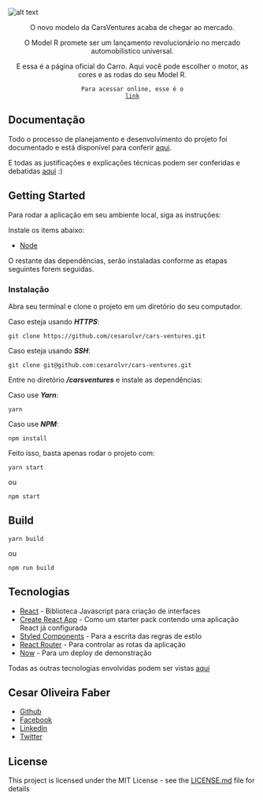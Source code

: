 ![alt text](https://lh3.googleusercontent.com/_bWU7QpJqKsKjWpDINLXPhETbTrPJbTLTwqIGlQ_ko0KhZShkaDllEMnR_hcZyW9OuPLeQjDXggFr_TYPlaIG381DP6EUIH7hiX8VFYTpMVyxHioTUGoFaku6epkj1Dxm3iFGOtbQo6leT85u5iRZ6WkEjOqjCGn7S27JVTDcAYjm9jXQwwtXcWohoEjm00rsKb2FYWQQuGZrpxa6uyYk7Gl2uMcLzmCkg0R2mco8wQxJ9pYCsYaa8DV_-P9WFVlvfd6PxLEbp9TVqKW3HkzR7dTf_akosOzGyw_Tj6Nz0eJvZJIDlEehUzu4K2lpASnP2rIjXb12nlzJRw4c1hUTB2ZAGKPrCLJCQeKLGqGBnIUoedP2mczcIlfLGphm3RgpA5CuQGJ1t4F-1YEBnqdLwegozv0PjY8laCXY6M9pQoN9UBsUaTebu84-Oco1TFHmLhoc6V_xmZcOYWnRKMDDbwc-aPTnVp0Nnqpm6z9NIB2IWM2DHg0WgetkS-46Qfj9SQ0oB9Yt9UkKHdXgV0Q5IuEGBGpkRyb02Y2BbM0vWka7S-zIzQaDWzUbB1dghHd0DzKwa0W3ShnIg_XH4wIfpyTne-lsGIs=w2030-h1398)


<div align="center">
  O novo modelo da CarsVentures acaba de chegar ao mercado. 
  
  O Model R promete ser um lançamento revolucionário no mercado automobilistico universal. 
  
  E essa é a página oficial do Carro. Aqui você pode escolher o motor, as cores e as rodas do seu Model R.
  
  
  
 <code>Para acessar online, esse é o <a href="https://carsventures-ovqzyptlpr.now.sh/" target="_blank">link</a></code>
</div>





## Documentação

Todo o processo de planejamento e desenvolvimento do projeto foi documentado e está disponível para conferir [aqui](https://trello.com/b/kX8ZzF0Y/cars-ventures).

E todas as justificações e explicações técnicas podem ser conferidas e debatidas [aqui](https://medium.com/@cesarolvr/como-eu-desenvolvi-o-carsventures-6cee8afe150a) :)




## Getting Started

Para rodar a aplicação em seu ambiente local, siga as instruções:

Instale os items abaixo:

* [Node](https://nodejs.org/en/)   
 
O restante das dependências, serão instaladas conforme as etapas seguintes forem seguidas. 


### Instalação

Abra seu terminal e clone o projeto em um diretório do seu computador.


Caso esteja usando ***HTTPS***:

```
git clone https://github.com/cesarolvr/cars-ventures.git
```


Caso esteja usando ***SSH***:

```
git clone git@github.com:cesarolvr/cars-ventures.git
```


Entre no diretório ***/carsventures*** e instale as dependências:


Caso use ***Yarn***:

```
yarn
```


Caso use ***NPM***:

```
npm install
```


Feito isso, basta apenas rodar o projeto com: 


```
yarn start
```
ou
```
npm start
```


## Build

```
yarn build
```

ou 

```
npm run build
```


## Tecnologias

* [React](https://reactjs.org/) - Biblioteca Javascript para criação de interfaces
* [Create React App](https://github.com/facebook/create-react-app) - Como um starter pack contendo uma aplicação React já configurada
* [Styled Components](https://www.styled-components.com/) - Para a escrita das regras de estilo
* [React Router](https://reacttraining.com/react-router/) - Para controlar as rotas da aplicação
* [Now](https://zeit.co/now) - Para um deploy de demonstração

Todas as outras tecnologias envolvidas podem ser vistas [aqui](https://github.com/cesarolvr/cars-ventures/blob/master/package.json)


## Cesar Oliveira Faber

 - [Github](https://github.com/cesarolvr)
 - [Facebook](https://facebook.com/cesarolvra)
 - [Linkedin](https://linkedin.com/in/cesarolvr)
 - [Twitter](https://twitter.com/cesarolvr)
 
 

## License

This project is licensed under the MIT License - see the [LICENSE.md](LICENSE.md) file for details
